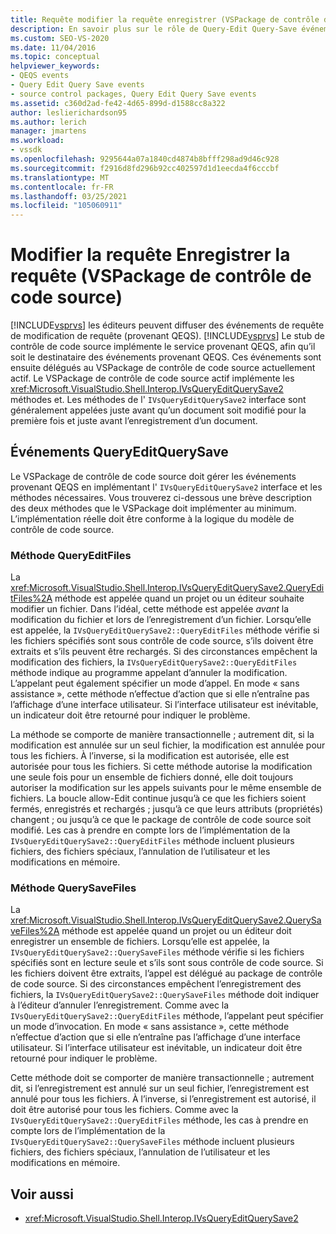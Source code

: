 ```yaml
---
title: Requête modifier la requête enregistrer (VSPackage de contrôle de code source) | Microsoft Docs
description: En savoir plus sur le rôle de Query-Edit Query-Save événements et sur la façon dont ils sont gérés par le VSPackage de contrôle de code source.
ms.custom: SEO-VS-2020
ms.date: 11/04/2016
ms.topic: conceptual
helpviewer_keywords:
- QEQS events
- Query Edit Query Save events
- source control packages, Query Edit Query Save events
ms.assetid: c360d2ad-fe42-4d65-899d-d1588cc8a322
author: leslierichardson95
ms.author: lerich
manager: jmartens
ms.workload:
- vssdk
ms.openlocfilehash: 9295644a07a1840cd4874b8bfff298ad9d46c928
ms.sourcegitcommit: f2916d8fd296b92cc402597d1d1eecda4f6cccbf
ms.translationtype: MT
ms.contentlocale: fr-FR
ms.lasthandoff: 03/25/2021
ms.locfileid: "105060911"
---
```

# <a name="query-edit-query-save-source-control-vspackage"></a>Modifier la requête Enregistrer la requête (VSPackage de contrôle de code source)
[!INCLUDE[vsprvs](../../code-quality/includes/vsprvs_md.md)] les éditeurs peuvent diffuser des événements de requête de modification de requête (provenant QEQS). [!INCLUDE[vsprvs](../../code-quality/includes/vsprvs_md.md)] Le stub de contrôle de code source implémente le service provenant QEQS, afin qu’il soit le destinataire des événements provenant QEQS. Ces événements sont ensuite délégués au VSPackage de contrôle de code source actuellement actif. Le VSPackage de contrôle de code source actif implémente les <xref:Microsoft.VisualStudio.Shell.Interop.IVsQueryEditQuerySave2> méthodes et. Les méthodes de l' `IVsQueryEditQuerySave2` interface sont généralement appelées juste avant qu’un document soit modifié pour la première fois et juste avant l’enregistrement d’un document.

## <a name="queryeditquerysave-events"></a>Événements QueryEditQuerySave
 Le VSPackage de contrôle de code source doit gérer les événements provenant QEQS en implémentant l' `IVsQueryEditQuerySave2` interface et les méthodes nécessaires. Vous trouverez ci-dessous une brève description des deux méthodes que le VSPackage doit implémenter au minimum. L’implémentation réelle doit être conforme à la logique du modèle de contrôle de code source.

### <a name="queryeditfiles-method"></a>Méthode QueryEditFiles
 La <xref:Microsoft.VisualStudio.Shell.Interop.IVsQueryEditQuerySave2.QueryEditFiles%2A> méthode est appelée quand un projet ou un éditeur souhaite modifier un fichier. Dans l’idéal, cette méthode est appelée *avant* la modification du fichier et lors de l’enregistrement d’un fichier. Lorsqu’elle est appelée, la `IVsQueryEditQuerySave2::QueryEditFiles` méthode vérifie si les fichiers spécifiés sont sous contrôle de code source, s’ils doivent être extraits et s’ils peuvent être rechargés. Si des circonstances empêchent la modification des fichiers, la `IVsQueryEditQuerySave2::QueryEditFiles` méthode indique au programme appelant d’annuler la modification. L’appelant peut également spécifier un mode d’appel. En mode « sans assistance », cette méthode n’effectue d’action que si elle n’entraîne pas l’affichage d’une interface utilisateur. Si l’interface utilisateur est inévitable, un indicateur doit être retourné pour indiquer le problème.

 La méthode se comporte de manière transactionnelle ; autrement dit, si la modification est annulée sur un seul fichier, la modification est annulée pour tous les fichiers. À l’inverse, si la modification est autorisée, elle est autorisée pour tous les fichiers. Si cette méthode autorise la modification une seule fois pour un ensemble de fichiers donné, elle doit toujours autoriser la modification sur les appels suivants pour le même ensemble de fichiers. La boucle allow-Edit continue jusqu’à ce que les fichiers soient fermés, enregistrés et rechargés ; jusqu’à ce que leurs attributs (propriétés) changent ; ou jusqu’à ce que le package de contrôle de code source soit modifié. Les cas à prendre en compte lors de l’implémentation de la `IVsQueryEditQuerySave2::QueryEditFiles` méthode incluent plusieurs fichiers, des fichiers spéciaux, l’annulation de l’utilisateur et les modifications en mémoire.

### <a name="querysavefiles-method"></a>Méthode QuerySaveFiles
 La <xref:Microsoft.VisualStudio.Shell.Interop.IVsQueryEditQuerySave2.QuerySaveFiles%2A> méthode est appelée quand un projet ou un éditeur doit enregistrer un ensemble de fichiers. Lorsqu’elle est appelée, la `IVsQueryEditQuerySave2::QuerySaveFiles` méthode vérifie si les fichiers spécifiés sont en lecture seule et s’ils sont sous contrôle de code source. Si les fichiers doivent être extraits, l’appel est délégué au package de contrôle de code source. Si des circonstances empêchent l’enregistrement des fichiers, la `IVsQueryEditQuerySave2::QuerySaveFiles` méthode doit indiquer à l’éditeur d’annuler l’enregistrement. Comme avec la `IVsQueryEditQuerySave2::QueryEditFiles` méthode, l’appelant peut spécifier un mode d’invocation. En mode « sans assistance », cette méthode n’effectue d’action que si elle n’entraîne pas l’affichage d’une interface utilisateur. Si l’interface utilisateur est inévitable, un indicateur doit être retourné pour indiquer le problème.

 Cette méthode doit se comporter de manière transactionnelle ; autrement dit, si l’enregistrement est annulé sur un seul fichier, l’enregistrement est annulé pour tous les fichiers. À l’inverse, si l’enregistrement est autorisé, il doit être autorisé pour tous les fichiers. Comme avec la `IVsQueryEditQuerySave2::QueryEditFiles` méthode, les cas à prendre en compte lors de l’implémentation de la `IVsQueryEditQuerySave2::QuerySaveFiles` méthode incluent plusieurs fichiers, des fichiers spéciaux, l’annulation de l’utilisateur et les modifications en mémoire.

## <a name="see-also"></a>Voir aussi
- <xref:Microsoft.VisualStudio.Shell.Interop.IVsQueryEditQuerySave2>
